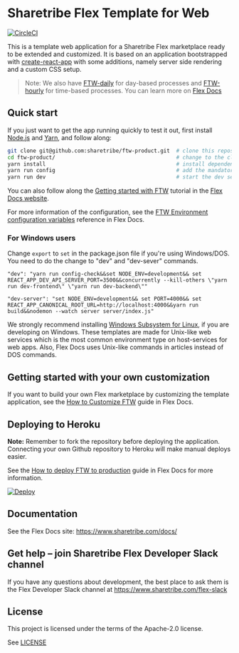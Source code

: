 # Sharetribe Flex Template for Web

[![CircleCI](https://circleci.com/gh/sharetribe/ftw-product.svg?style=svg)](https://circleci.com/gh/sharetribe/ftw-product)

This is a template web application for a Sharetribe Flex marketplace ready to be extended and
customized. It is based on an application bootstrapped with
[create-react-app](https://github.com/facebookincubator/create-react-app) with some additions,
namely server side rendering and a custom CSS setup.

> Note: We also have [FTW-daily](https://github.com/sharetribe/ftw-daily) for day-based processes
> and [FTW-hourly](https://github.com/sharetribe/ftw-hourly) for time-based processes. You can learn
> more on
> [Flex Docs](https://www.sharetribe.com/docs/ftw-introduction/how-to-customize-ftw/#choose-a-template)

## Quick start

If you just want to get the app running quickly to test it out, first install
[Node.js](https://nodejs.org/) and [Yarn](https://yarnpkg.com/), and follow along:

```sh
git clone git@github.com:sharetribe/ftw-product.git  # clone this repository
cd ftw-product/                                      # change to the cloned directory
yarn install                                         # install dependencies
yarn run config                                      # add the mandatory env vars to your local config
yarn run dev                                         # start the dev server, this will open a browser in localhost:3000
```

You can also follow along the
[Getting started with FTW](https://www.sharetribe.com/docs/tutorials/getting-started-with-ftw/)
tutorial in the [Flex Docs website](https://www.sharetribe.com/docs/).

For more information of the configuration, see the
[FTW Environment configuration variables](https://www.sharetribe.com/docs/references/ftw-env/)
reference in Flex Docs.

### For Windows users

Change `export` to `set` in the package.json file if you're using Windows/DOS. You need to do the
change to "dev" and "dev-sever" commands.

```
"dev": "yarn run config-check&&set NODE_ENV=development&& set REACT_APP_DEV_API_SERVER_PORT=3500&&concurrently --kill-others \"yarn run dev-frontend\" \"yarn run dev-backend\""
```

```
"dev-server": "set NODE_ENV=development&& set PORT=4000&& set REACT_APP_CANONICAL_ROOT_URL=http://localhost:4000&&yarn run build&&nodemon --watch server server/index.js"
```

We strongly recommend installing
[Windows Subsystem for Linux](https://docs.microsoft.com/en-us/windows/wsl/about), if you are
developing on Windows. These templates are made for Unix-like web services which is the most common
environment type on host-services for web apps. Also, Flex Docs uses Unix-like commands in articles
instead of DOS commands.

## Getting started with your own customization

If you want to build your own Flex marketplace by customizing the template application, see the
[How to Customize FTW](https://www.sharetribe.com/docs/guides/how-to-customize-ftw/) guide in Flex
Docs.

## Deploying to Heroku

**Note:** Remember to fork the repository before deploying the application. Connecting your own
Github repository to Heroku will make manual deploys easier.

See the
[How to deploy FTW to production](https://www.sharetribe.com/docs/guides/how-to-deploy-ftw-to-production/)
guide in Flex Docs for more information.

[![Deploy](https://www.herokucdn.com/deploy/button.svg)](https://heroku.com/deploy)

## Documentation

See the Flex Docs site: https://www.sharetribe.com/docs/

## Get help – join Sharetribe Flex Developer Slack channel

If you have any questions about development, the best place to ask them is the Flex Developer Slack
channel at https://www.sharetribe.com/flex-slack

## License

This project is licensed under the terms of the Apache-2.0 license.

See [LICENSE](LICENSE)

